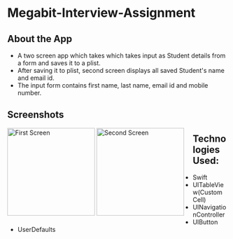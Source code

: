 # Megabit-Interview-Assignment

## About the App
- A two screen app which takes which takes input as Student details from a form and saves it to a plist.
- After saving it to plist, second screen displays all saved Student's name and email id.
- The input form contains first name, last name, email id and mobile number.

## Screenshots
<div style="float:left;margin:0 20px 20px 0" markdown="1">

<img width="200" alt="First Screen" src="https://user-images.githubusercontent.com/82876741/227760784-b2242284-b5d3-4bf6-bd66-0af96bbb5f40.png">
<img width="200" alt="Second Screen" src="https://user-images.githubusercontent.com/82876741/227760802-9feeef60-2481-4262-86cd-e55a681aad23.png">

</div>


## Technologies Used:

- Swift
- UITableView(Custom Cell)
- UINavigationController
- UIButton
- UserDefaults

